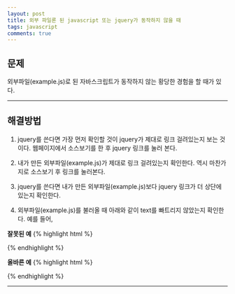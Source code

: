 ```yaml
---
layout: post
title: 외부 파일론 된 javascript 또는 jquery가 동작하지 않을 때
tags: javascript
comments: true
---
```


## 문제

외부파일(example.js)로 된 자바스크립트가 동작하지 않는 황당한 경험을 할 때가 있다.

---

## 해결방법

1. jquery를 쓴다면 가장 먼저 확인할 것이 jquery가 제대로 링크 걸려있는지 보는 것이다. 웹페이지에서 소스보기를 한 후 jquery 링크를 눌러 본다.

2. 내가 만든 외부파일(example.js)가 제대로 링크 걸려있는지 확인한다. 역시 마찬가지로 소스보기 후 링크를 눌러본다.

3. jquery를 쓴다면 내가 만든 외부파일(example.js)보다 jquery 링크가 더 상단에 있는지 확인한다.

4. 외부파일(example.js)를 불러올 때 아래와 같이 text를 빠트리지 않았는지 확인한다. 예를 들어,

**잘못된 예**
{% highlight html %}

<script type="javascript" src="/static/js/example.js"></script>

{% endhighlight %}

**올바른 예**
{% highlight html %}

<script type="text/javascript" src="/static/js/home.js"></script>

{% endhighlight %}

---
